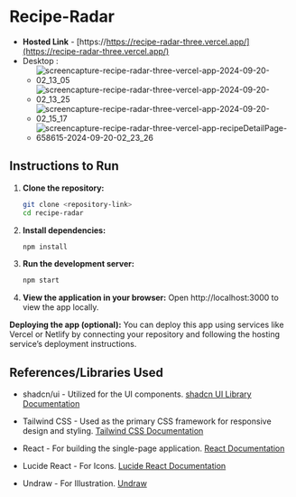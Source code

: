 # Recipe-Radar

- **Hosted Link** - [https://https://recipe-radar-three.vercel.app/](https://recipe-radar-three.vercel.app/)
- Desktop : 
   - ![screencapture-recipe-radar-three-vercel-app-2024-09-20-02_13_05](https://github.com/user-attachments/assets/1788101e-ee70-4b4e-bb5a-26c8d5129cb9)
   - ![screencapture-recipe-radar-three-vercel-app-2024-09-20-02_13_25](https://github.com/user-attachments/assets/07b20b4e-b9eb-4fc0-9c17-0461a8be995c)
   - ![screencapture-recipe-radar-three-vercel-app-2024-09-20-02_15_17](https://github.com/user-attachments/assets/7fb78899-5f06-4544-a11b-e10041a62879)
   - ![screencapture-recipe-radar-three-vercel-app-recipeDetailPage-658615-2024-09-20-02_23_26](https://github.com/user-attachments/assets/35dd101b-0e87-4134-b18e-26beb0422c19)

## Instructions to Run

1. **Clone the repository:**

   ```bash
   git clone <repository-link>
   cd recipe-radar

   ```

2. **Install dependencies:**

   ```bash
   npm install

   ```

3. **Run the development server:**

   ```bash
   npm start

   ```

4. **View the application in your browser:**
   Open http://localhost:3000 to view the app locally.

**Deploying the app (optional):**
You can deploy this app using services like Vercel or Netlify by connecting your repository and following the hosting service’s deployment instructions.

## References/Libraries Used

- shadcn/ui - Utilized for the UI components.
  [shadcn UI Library Documentation](https://ui.shadcn.com/docs)

- Tailwind CSS - Used as the primary CSS framework for responsive design and styling.
  [Tailwind CSS Documentation](https://v2.tailwindcss.com/docs)

- React - For building the single-page application.
  [React Documentation](https://react.dev/learn/installation)

- Lucide React - For Icons.
  [Lucide React Documentation](https://lucide.dev/guide/)

- Undraw - For Illustration.
  [Undraw](https://undraw.co)
